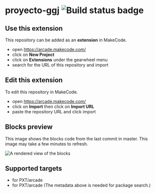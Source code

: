 # proyecto-ggj ![Build status badge](https://github.com/mcblackplayer/proyecto-ggj/workflows/MakeCode/badge.svg)



## Use this extension

This repository can be added as an **extension** in MakeCode.

* open https://arcade.makecode.com/
* click on **New Project**
* click on **Extensions** under the gearwheel menu
* search for the URL of this repository and import

## Edit this extension

To edit this repository in MakeCode.

* open https://arcade.makecode.com/
* click on **Import** then click on **Import URL**
* paste the repository URL and click import

## Blocks preview

This image shows the blocks code from the last commit in master.
This image may take a few minutes to refresh.

![A rendered view of the blocks](https://github.com/mcblackplayer/proyecto-ggj/raw/master/.makecode/blocks.png)

## Supported targets

* for PXT/arcade
* for PXT/arcade
(The metadata above is needed for package search.)


